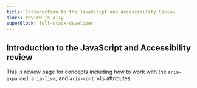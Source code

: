 ```yaml
---
title: Introduction to the JavaScript and Accessibility Review
block: review-js-a11y
superBlock: full-stack-developer
---
```


## Introduction to the JavaScript and Accessibility review

This is review page for concepts including how to work with the `aria-expanded`, `aria-live`, and `aria-controls` attributes.

